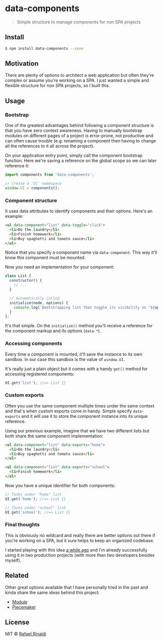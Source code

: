 # data-components

> Simple structure to manage components for non SPA projects

## Install

```sh
$ npm install data-components --save
```

## Motivation

There are plenty of options to architect a web application but often they're complex or assume you're working on a SPA.
I just wanted a simple and flexible structure for non SPA projects, so I built this.

## Usage

### Bootstrap

One of the greatest advantages behind following a component structure is that you have zero context awareness. Having to manually bootstrap modules on different pages of a project is error-prone, not productive and can often cause trouble (e.g: renaming a component then having to change all the references to it all across the project).

On your application entry point, simply call the component bootstrap function. Here we're saving a reference on the global scope so we can later reference it:

```js
import components from 'data-components';

// Create a `UI` namespace
window.UI = components();
```

### Component structure

It uses data attributes to identify components and their options. Here's an example:

```html
<ul data-component="list" data-toggle="click">
  <li>Do the laundry</li>
  <li>Finish homework</li>
  <li>Buy spaghetti and tomato sauce</li>
</ul>
```

Notice that you specify a component name via `data-component`. This way it'll know this component must be mounted.

Now you need an implementation for your component:

```js
class List {
  constructor() {
    // ...
  }

  // Automatically called
  initialize(node, options) {
    console.log(`Bootstrapping list that toggle its visibility on "${options.toggle}" event`);
  }
};
```

It's that simple. On the `initialize()` method you'll receive a reference for the component markup and its options (`data-*`).

### Accessing components

Every time a component is mounted, it'll save the instance to its own sandbox. In our case this sandbox is the value of `window.UI`.

It's really just a plain object but it comes with a handy `get()` method for accessing registered components:

```js
UI.get('list'); //=> List {}
```

### Custom exports

Often you use the same component multiple times under the same context and that's when custom exports come in handy. Simple specify `data-exports` and it will use it to store the component instance into its unique reference.

Using our previous example, imagine that we have two different lists but both share the same component implementation:

```html
<ul data-component="list" data-exports="home">
  <li>Do the laundry</li>
  <li>Buy spaghetti and tomato sauce</li>
</ul>

<ul data-component="list" data-exports="school">
  <li>Finish homework</li>
</ul>
```

Now you have a unique identifier for both components:

```js
// Tasks under "home" list
UI.get('home'); //=> List {}

// Tasks under "school" list
UI.get('school'); //=> List {}
```

### Final thoughts

This is obviously no wildcard and really there are better options out there if you're working on a SPA, but it sure helps to keep an organized codebase.

I started playing with this idea [a while ago](https://gist.github.com/rafaelrinaldi/cf0c3851070cd935ef55) and I'm already successfully using it in two production projects (with more than two developers besides myself).

## Related

Other great options available that I have personally tried in the past and kinda share the same ideas behind this project:

* [Module](https://github.com/fnando/module)
* [Piecemaker](https://github.com/jcemer/piecemaker)

## License

MIT © [Rafael Rinaldi](http://rinaldi.io)
